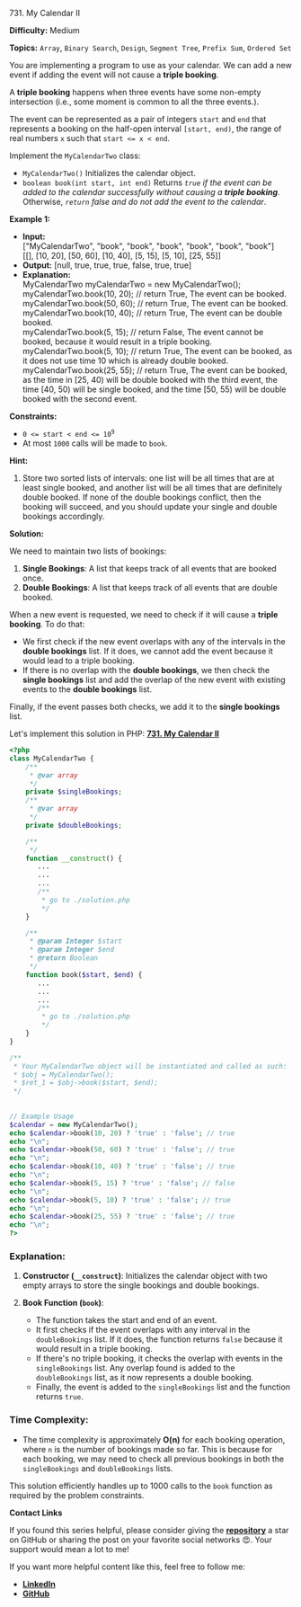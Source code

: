 731\. My Calendar II

**Difficulty:** Medium

**Topics:** `Array`, `Binary Search`, `Design`, `Segment Tree`, `Prefix Sum`, `Ordered Set`

You are implementing a program to use as your calendar. We can add a new event if adding the event will not cause a **triple booking**.

A **triple booking** happens when three events have some non-empty intersection (i.e., some moment is common to all the three events.).

The event can be represented as a pair of integers `start` and `end` that represents a booking on the half-open interval `[start, end)`, the range of real numbers `x` such that `start <= x < end`.

Implement the `MyCalendarTwo` class:

- `MyCalendarTwo()` Initializes the calendar object.
- `boolean book(int start, int end)` Returns _`true` if the event can be added to the calendar successfully without causing a **triple booking**_. Otherwise, _`return` false and do not add the event to the calendar_.


**Example 1:**

- **Input:**\
  ["MyCalendarTwo", "book", "book", "book", "book", "book", "book"]\
  [[], [10, 20], [50, 60], [10, 40], [5, 15], [5, 10], [25, 55]]
- **Output:** [null, true, true, true, false, true, true]
- **Explanation:**\
  MyCalendarTwo myCalendarTwo = new MyCalendarTwo();\
  myCalendarTwo.book(10, 20); // return True, The event can be booked.\
  myCalendarTwo.book(50, 60); // return True, The event can be booked.\
  myCalendarTwo.book(10, 40); // return True, The event can be double booked.\
  myCalendarTwo.book(5, 15);  // return False, The event cannot be booked, because it would result in a triple booking.\
  myCalendarTwo.book(5, 10); // return True, The event can be booked, as it does not use time 10 which is already double booked.\
  myCalendarTwo.book(25, 55); // return True, The event can be booked, as the time in [25, 40) will be double booked with the third event, the time [40, 50) will be single booked, and the time [50, 55) will be double booked with the second event.


**Constraints:**

- <code>0 <= start < end <= 10<sup>9</sup></code>
- At most `1000` calls will be made to `book`.


**Hint:**
1. Store two sorted lists of intervals: one list will be all times that are at least single booked, and another list will be all times that are definitely double booked. If none of the double bookings conflict, then the booking will succeed, and you should update your single and double bookings accordingly.



**Solution:**

We need to maintain two lists of bookings:

1. **Single Bookings**: A list that keeps track of all events that are booked once.
2. **Double Bookings**: A list that keeps track of all events that are double booked.

When a new event is requested, we need to check if it will cause a **triple booking**. To do that:

- We first check if the new event overlaps with any of the intervals in the **double bookings** list. If it does, we cannot add the event because it would lead to a triple booking.
- If there is no overlap with the **double bookings**, we then check the **single bookings** list and add the overlap of the new event with existing events to the **double bookings** list.

Finally, if the event passes both checks, we add it to the **single bookings** list.

Let's implement this solution in PHP: **[731. My Calendar II](https://github.com/mah-shamim/leet-code-in-php/tree/main/algorithms/000731-my-calendar-ii/solution.php)**

```php
<?php
class MyCalendarTwo {
    /**
     * @var array
     */
    private $singleBookings;
    /**
     * @var array
     */
    private $doubleBookings;

    /**
     */
    function __construct() {
       ...
       ...
       ...
       /**
        * go to ./solution.php
        */
    }

    /**
     * @param Integer $start
     * @param Integer $end
     * @return Boolean
     */
    function book($start, $end) {
       ...
       ...
       ...
       /**
        * go to ./solution.php
        */
    }
}

/**
 * Your MyCalendarTwo object will be instantiated and called as such:
 * $obj = MyCalendarTwo();
 * $ret_1 = $obj->book($start, $end);
 */
 
 
// Example Usage
$calendar = new MyCalendarTwo();
echo $calendar->book(10, 20) ? 'true' : 'false'; // true
echo "\n";
echo $calendar->book(50, 60) ? 'true' : 'false'; // true
echo "\n";
echo $calendar->book(10, 40) ? 'true' : 'false'; // true
echo "\n";
echo $calendar->book(5, 15) ? 'true' : 'false'; // false
echo "\n";
echo $calendar->book(5, 10) ? 'true' : 'false'; // true
echo "\n";
echo $calendar->book(25, 55) ? 'true' : 'false'; // true
echo "\n";
?>
```

### Explanation:

1. **Constructor (`__construct`)**: Initializes the calendar object with two empty arrays to store the single bookings and double bookings.

2. **Book Function (`book`)**:
   - The function takes the start and end of an event.
   - It first checks if the event overlaps with any interval in the `doubleBookings` list. If it does, the function returns `false` because it would result in a triple booking.
   - If there's no triple booking, it checks the overlap with events in the `singleBookings` list. Any overlap found is added to the `doubleBookings` list, as it now represents a double booking.
   - Finally, the event is added to the `singleBookings` list and the function returns `true`.

### Time Complexity:
- The time complexity is approximately **O(n)** for each booking operation, where `n` is the number of bookings made so far. This is because for each booking, we may need to check all previous bookings in both the `singleBookings` and `doubleBookings` lists.

This solution efficiently handles up to 1000 calls to the `book` function as required by the problem constraints.

**Contact Links**

If you found this series helpful, please consider giving the **[repository](https://github.com/mah-shamim/leet-code-in-php)** a star on GitHub or sharing the post on your favorite social networks 😍. Your support would mean a lot to me!

If you want more helpful content like this, feel free to follow me:

- **[LinkedIn](https://www.linkedin.com/in/arifulhaque/)**
- **[GitHub](https://github.com/mah-shamim)**